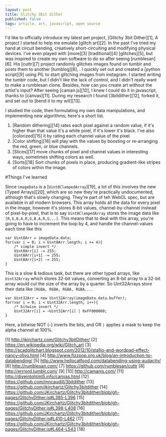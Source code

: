 ```yaml
---
layout: post
title: Glitchy 3bit dither
published: false
tags: article, art, javascript, open source
---
```


I'd like to officially introduce my latest pet project, [Glitchy 3bit Dither][1], A project I started to help me emulate [glitch art][2].
In the past I've tried my hand at circuit bending, creatively short-circuiting and modifying physical devices.
I've even played with [more][3] [traditional][4] [glitches][5], but was inspired to create my own software to do so after seeing [rumblesan][6].
His [cuttr][7] project randomly glitches images found on tumblr and posts them to another [tumblog][8], .
I quickly set out and created a [python script][9] using PIL to start glitching images from instagram. 
I started writing the tumblr code, but I didn't like the lack of control, and I didn't really want to make a rumblesan clone.
Besides, how can you create art without the artist's input? After seeing [caman.js][10], I knew I could do it in javascript, thanks to [canvas][11].
During my research I found [3bitdither][12], forked it, and set out to [bend it to my will][13].

I studied the code, then formulating my own data manipulations, and implementing new algorithms; here's a short list.

1. [Random dithering][14] rates each pixel against a random value, if it's higher than that value it's a white pixel, if it's lower it's black.
I've also [colorized][15] it by rating each channel value of the pixel.
2. [Color shifting][16] will play with the values by boosting or re-arranging the red, green, or blue channels.
3. [Slices][17] move chunks of pixel and channel values in interesting ways, sometimes shifting colors as well.
4. [Sorts][18] Sort chunks of pixels in place, producing gradient-like stripes of colors within the image.

#Things I've learned

Since `imageData` is a [`Uint8ClampedArray`][19], a lot of this involves the new [Typed Arrays][20], which are so new they're practically undocumented, although that's slowly changing. They're part of teh WebGL spec, but are available in all modern browsers. 
This array holds all the data for every pixel in the image, however it's stores 8-bit values, channel-by-channel instead of pixel-by-pixel, that is to say `Uint8ClampedArray` stores the image data like `[R,G,B,A,R,G,B,A,R,G...]`.
This means that to deal with this array, you're going to have to increment the loop by 4, and handle the channel-values each time like this

    var Uint8Arr = imageData.data;
    for(var i = 0; i < Uint8Arr.length; i += 4){
        /* simple invert */
        Uint8Arr[i] -= 255;
        Uint8Arr[i+1] -= 255;
        Uint8Arr[i+2] -= 255;
    }

This is a slow &amp; tedious task, but there are other typed arrays, like `Uint32Array` which stores 32-bit values, converting an 8-bit array to a 32-bit array would cut the size of the array by a quarter.
So Uint32Arrays store their data like `[RGBA, RGBA, RGBA, RGBA...`.

    var Uint32Arr = new Uint32Array(imageData.data.buffer);
    for(var i = 0; i < Uint32Arr.length; i++){
        /* bitwise invert */
        Uint32Arr[i] = ~Uint32Arr[i] | 0xFF000000;
    }

Here, a bitwise NOT (`~`) inverts the bits, and OR `|` applies a mask to keep the alpha channel at 100%. 

[1] http://jkirchartz.com/Glitchy3bitDither/
[2] https://en.wikipedia.org/wiki/Glitch_art
[3] http://scadglitchart.blogspot.com/2012/10/stallio-and-wordpad-effect-nancy-olivo.html
[4] http://www.fizzpop.org.uk/blog/an-introduction-to-databending/
[5] http://www.hellocatfood.com/databending-using-audacity/
[6] http://rumblesan.com/
[7] https://github.com/rumblesan/cuttr
[8] http://errrord.tumblr.com/
[9]
[10] http://camanjs.com/
[11] http://diveintohtml5.info/canvas.html
[12] https://github.com/mncaudill/3bitdither
[13] https://github.com/jkirchartz/Glitchy3bitdither
[14] https://github.com/JKirchartz/Glitchy3bitdither/blob/gh-pages/GlitchyDither.js#L385-L396
[15] https://github.com/JKirchartz/Glitchy3bitdither/blob/gh-pages/GlitchyDither.js#L398-L408
[16] https://github.com/JKirchartz/Glitchy3bitdither/blob/gh-pages/GlitchyDither.js#L410-L462
[17]  https://github.com/JKirchartz/Glitchy3bitdither/blob/gh-pages/GlitchyDither.js#L464-L543
[18]
